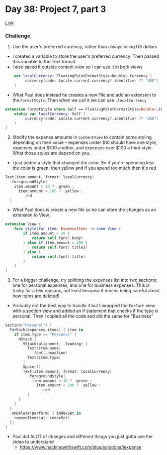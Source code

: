 # Day 38: Project 7, part 3
[Link](https://www.hackingwithswift.com/100/swiftui/38)

### Challenge
1. Use the user's preferred currency, rather than always using US dollars
* I created a variable to store the user's preferred currency. Then passed this variable to the Text format.
* I also saved it outside content view so I can use it in both views
```swift
	var localCurrency: FloatingPointFormatStyle<Double>.Currency {
		.currency(code: Locale.current.currency?.identifier ?? "USD")
	}
```
* What Paul does instead he creates a new File and add an extension to the `FormatStyle`. Then when we call it we can use `.localCurrency`
```swift
extension FormatStyle where Self == FloatingPointFormatStyle<Double>.Currency {
	static var localCurrency: Self {
		.currency(code: Locale.current.currency?.identifier ?? "USD")
	}
}
```

2. Modify the expense amounts in `ContentView` to contain some styling depending on their value – expenses under $10 should have one style, expenses under $100 another, and expenses over $100 a third style. What those styles are depend on you.
* I just added a style that changed the color. So if you're spending less the color is green, then yellow and if you spend too much then it's red
```swift
Text(item.amount, format: localCurrency)
  .foregroundStyle(
    item.amount < 10 ? .green :
      item.amount < 100 ? .yellow :
        .red
  )
```
* What Paul does is create a new file so he can store the changes as an extension to View.
```swift 
extension View {
	func style(for item: ExpenseItem) -> some View {
		if item.amount < 10 {
			return self.font(.body)
		} else if item.amount < 100 {
			return self.font(.title3)
		} else {
			return self.font(.title)
		}
	}
}
```

3. For a bigger challenge, try splitting the expenses list into two sections: one for personal expenses, and one for business expenses. This is tricky for a few reasons, not least because it means being careful about how items are deleted!
* Probably not the best way to handle it but I wrapped the `ForEach` view with a section view and added an if statement that checks if the type is personal. Then I copied all the code and did the same for "Business"
```swift
Section("Personal") {
  ForEach(expenses.items) { item in
    if item.type == "Personal" {
      HStack {
        VStack(alignment: .leading) {
          Text(item.name)
            .font(.headline)
          Text(item.type)
        }
        Spacer()
        Text(item.amount, format: localCurrency)
          .foregroundStyle(
            item.amount < 10 ? .green :
              item.amount < 100 ? .yellow :
                .red
          )
      }
    }
  }
  .onDelete(perform: { indexSet in
    removeItems(at: indexSet)
  })
}
```
* Paul did ALOT of changes and different things you just gotta see the video to understand 
  * https://www.hackingwithswift.com/plus/solutions/iexpense